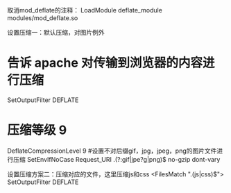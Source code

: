 取消mod_deflate的注释：
LoadModule deflate_module modules/mod_deflate.so


设置压缩一：默认压缩，对图片例外
<IfModule mod_deflate.c>
# 告诉 apache 对传输到浏览器的内容进行压缩
SetOutputFilter DEFLATE
# 压缩等级 9
DeflateCompressionLevel 9
#设置不对后缀gif，jpg，jpeg，png的图片文件进行压缩
SetEnvIfNoCase Request_URI .(?:gif|jpe?g|png)$ no-gzip dont-vary
</IfModule>

设置压缩方案二：压缩对应的文件，这里压缩js和css
<IfModule mod_deflate.c>
    <FilesMatch "\.(js|css)$">
        SetOutputFilter DEFLATE
    </FilesMatch>
</IfModule>


